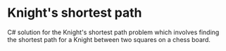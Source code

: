 Knight's shortest path
===============

C# solution for the Knight's shortest path problem which involves finding the shortest path for a Knight between two squares on a chess board.
